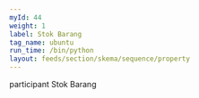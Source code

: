 ```yaml
---
myId: 44
weight: 1
label: Stok Barang
tag_name: ubuntu
run_time: /bin/python
layout: feeds/section/skema/sequence/property
---
```

participant Stok Barang
